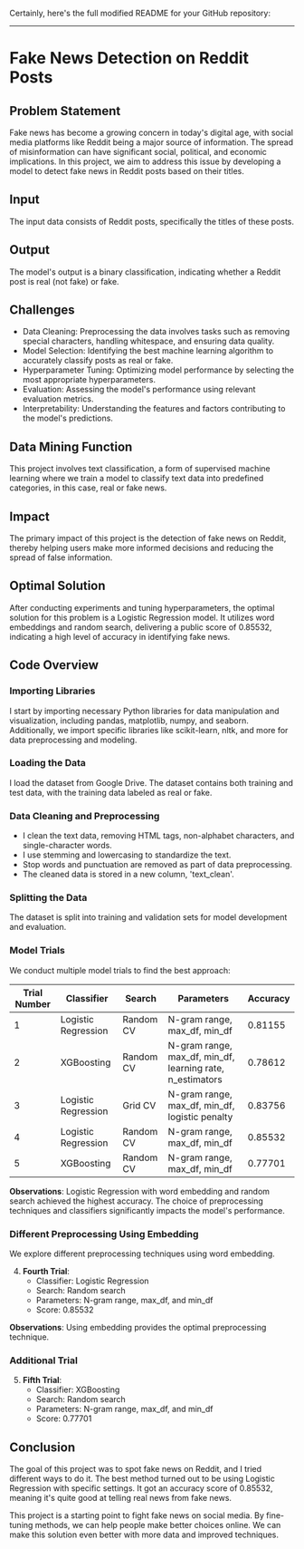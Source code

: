 Certainly, here's the full modified README for your GitHub repository:

---

# Fake News Detection on Reddit Posts

## Problem Statement

Fake news has become a growing concern in today's digital age, with social media platforms like Reddit being a major source of information. The spread of misinformation can have significant social, political, and economic implications. In this project, we aim to address this issue by developing a model to detect fake news in Reddit posts based on their titles.

## Input

The input data consists of Reddit posts, specifically the titles of these posts.

## Output

The model's output is a binary classification, indicating whether a Reddit post is real (not fake) or fake.

## Challenges

- Data Cleaning: Preprocessing the data involves tasks such as removing special characters, handling whitespace, and ensuring data quality.
- Model Selection: Identifying the best machine learning algorithm to accurately classify posts as real or fake.
- Hyperparameter Tuning: Optimizing model performance by selecting the most appropriate hyperparameters.
- Evaluation: Assessing the model's performance using relevant evaluation metrics.
- Interpretability: Understanding the features and factors contributing to the model's predictions.

## Data Mining Function

This project involves text classification, a form of supervised machine learning where we train a model to classify text data into predefined categories, in this case, real or fake news.

## Impact

The primary impact of this project is the detection of fake news on Reddit, thereby helping users make more informed decisions and reducing the spread of false information.

## Optimal Solution

After conducting experiments and tuning hyperparameters, the optimal solution for this problem is a Logistic Regression model. It utilizes word embeddings and random search, delivering a public score of 0.85532, indicating a high level of accuracy in identifying fake news.

## Code Overview

### Importing Libraries

I start by importing necessary Python libraries for data manipulation and visualization, including pandas, matplotlib, numpy, and seaborn. Additionally, we import specific libraries like scikit-learn, nltk, and more for data preprocessing and modeling.

### Loading the Data

I load the dataset from Google Drive. The dataset contains both training and test data, with the training data labeled as real or fake.

### Data Cleaning and Preprocessing

- I clean the text data, removing HTML tags, non-alphabet characters, and single-character words.
- I use stemming and lowercasing to standardize the text.
- Stop words and punctuation are removed as part of data preprocessing.
- The cleaned data is stored in a new column, 'text_clean'.

### Splitting the Data

The dataset is split into training and validation sets for model development and evaluation.

### Model Trials

We conduct multiple model trials to find the best approach:

| Trial Number | Classifier           | Search     | Parameters                                       | Accuracy  |
|--------------|---------------------|------------|-------------------------------------------------|-----------|
| 1            | Logistic Regression | Random CV  | N-gram range, max_df, min_df                    | 0.81155   |
| 2            | XGBoosting          | Random CV  | N-gram range, max_df, min_df, learning rate, n_estimators | 0.78612   |
| 3            | Logistic Regression | Grid CV    | N-gram range, max_df, min_df, logistic penalty  | 0.83756   |
| 4            | Logistic Regression | Random CV  | N-gram range, max_df, min_df                    | 0.85532   |
| 5            | XGBoosting          | Random CV  | N-gram range, max_df, min_df                    | 0.77701   |

**Observations**: Logistic Regression with word embedding and random search achieved the highest accuracy. The choice of preprocessing techniques and classifiers significantly impacts the model's performance.

### Different Preprocessing Using Embedding

We explore different preprocessing techniques using word embedding.

4. **Fourth Trial**:
   - Classifier: Logistic Regression
   - Search: Random search
   - Parameters: N-gram range, max_df, and min_df
   - Score: 0.85532

**Observations**: Using embedding provides the optimal preprocessing technique.

### Additional Trial

5. **Fifth Trial**:
   - Classifier: XGBoosting
   - Search: Random search
   - Parameters: N-gram range, max_df, and min_df
   - Score: 0.77701


## Conclusion

The goal of this project was to spot fake news on Reddit, and I tried different ways to do it. The best method turned out to be using Logistic Regression with specific settings. It got an accuracy score of 0.85532, meaning it's quite good at telling real news from fake news.

This project is a starting point to fight fake news on social media. By fine-tuning methods, we can help people make better choices online. We can make this solution even better with more data and improved techniques.